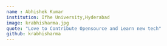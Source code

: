 ```yaml
---
name : Abhishek Kumar
institution: Ifhe University,Hyderabad
image: krabhisharma.jpg
quote: "Love to Contribute Opensource and Learn new tech"
github: krabhisharma
---
```


